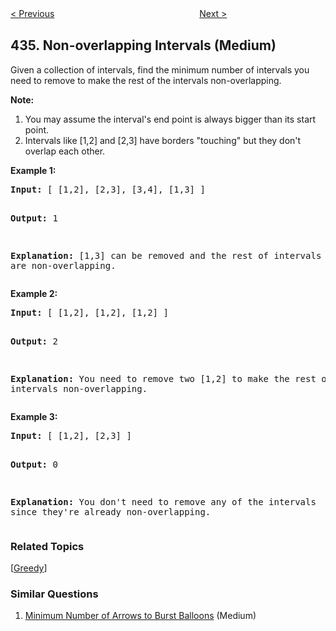 <!--|This file generated by command(leetcode description); DO NOT EDIT.    |-->
<!--+----------------------------------------------------------------------+-->
<!--|@author    Openset <openset.wang@gmail.com>                           |-->
<!--|@link      https://github.com/openset                                 |-->
<!--|@home      https://github.com/openset/leetcode                        |-->
<!--+----------------------------------------------------------------------+-->

[< Previous](https://github.com/openset/leetcode/tree/master/problems/number-of-segments-in-a-string "Number of Segments in a String")
　　　　　　　　　　　　　　　　
[Next >](https://github.com/openset/leetcode/tree/master/problems/find-right-interval "Find Right Interval")

## 435. Non-overlapping Intervals (Medium)

<p>
Given a collection of intervals, find the minimum number of intervals you need to remove to make the rest of the intervals non-overlapping.
</p>

<p><b>Note:</b><br />
<ol>
<li>You may assume the interval's end point is always bigger than its start point.</li>
<li>Intervals like [1,2] and [2,3] have borders "touching" but they don't overlap each other.</li>
</ol>
</p>

<p><b>Example 1:</b><br />
<pre>
<b>Input:</b> [ [1,2], [2,3], [3,4], [1,3] ]

<b>Output:</b> 1

<b>Explanation:</b> [1,3] can be removed and the rest of intervals are non-overlapping.
</pre>
</p>

<p><b>Example 2:</b><br />
<pre>
<b>Input:</b> [ [1,2], [1,2], [1,2] ]

<b>Output:</b> 2

<b>Explanation:</b> You need to remove two [1,2] to make the rest of intervals non-overlapping.
</pre>
</p>

<p><b>Example 3:</b><br />
<pre>
<b>Input:</b> [ [1,2], [2,3] ]

<b>Output:</b> 0

<b>Explanation:</b> You don't need to remove any of the intervals since they're already non-overlapping.
</pre>
</p>

### Related Topics
  [[Greedy](https://github.com/openset/leetcode/tree/master/tag/greedy/README.md)]

### Similar Questions
  1. [Minimum Number of Arrows to Burst Balloons](https://github.com/openset/leetcode/tree/master/problems/minimum-number-of-arrows-to-burst-balloons) (Medium)
